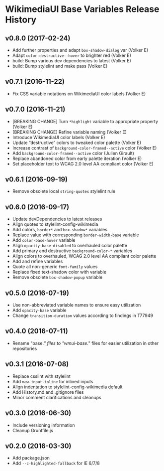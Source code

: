 # WikimediaUI Base Variables Release History

## v0.8.0 (2017-02-24)
* Add further properties and adapt `box-shadow-dialog` var (Volker E)
* Adapt `color-destructive--hover` to brighter red (Volker E)
* build: Bump various dev dependencies to latest (Volker E)
* build: Bump stylelint and make pass (Volker E)

## v0.7.1 (2016-11-22)
* Fix CSS variable notations on WikimediaUI color labels (Volker E)

## v0.7.0 (2016-11-21)
* [BREAKING CHANGE] Turn `*highlight` variable to appropriate property (Volker E)
* [BREAKING CHANGE] Refine variable naming (Volker E)
* Introduce WikimediaUI color labels (Volker E)
* Update “destructive” colors to tweaked color palette (Volker E)
* Increase contrast of `background-color-framed--active` color (Volker E)
* Add `background-color-framed--active` color (Julien Girault)
* Replace abandoned color from early palette iteration (Volker E)
* Set placeholder text to WCAG 2.0 level AA compliant color (Volker E)

## v0.6.1 (2016-09-19)
* Remove obsolete local `string-quotes` stylelint rule

## v0.6.0 (2016-09-17)
* Update devDependencies to latest releases
* Align quotes to stylelint-config-wikimedia
* Add colors, `border*` and `box-shadow*` variables
* Replace value with corresponding `border-width-base` variable
* Add `color-base-hover` variable
* Align `opacity-base-disabled` to overhauled color palette
* Add primary and destructive `background-color-*` variables
* Align colors to overhauled, WCAG 2.0 level AA compliant color palette
* Add and refine variables
* Quote all non-generic `font-family` values
* Replace fixed text-shadow color with variable
* Remove obsolete `box-shadow-popup` variable

## v0.5.0 (2016-07-19)
* Use non-abbreviated variable names to ensure easy utilization
* Add `opacity-base` variable
* Change `transition-duration` values according to findings in T77949

## v0.4.0 (2016-07-11)
* Rename "base.*" files to "wmui-base.*" files for easier utilization in other repositories

## v0.3.1 (2016-07-08)
* Replace csslint with stylelint
* Add `maw-input-inline` for inlined inputs
* Align indentation to stylelint-config-wikimedia default
* Add History.md and .gitignore files
* Minor comment clarifications and cleanups

## v0.3.0 (2016-06-30)
* Include versioning information
* Cleanup Gruntfile.js

## v0.2.0 (2016-03-30)
* Add package.json
* Add `--c-highlighted-fallback` for IE 6/7/8